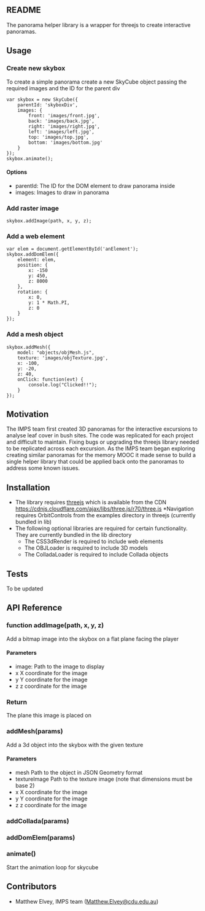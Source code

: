 ## README

The panorama helper library is a wrapper for threejs to create interactive panoramas. 

## Usage

### Create new skybox
To create a simple panorama create a new SkyCube object passing the required images and the ID for the parent div
````
var skybox = new SkyCube({
	parentId: 'skyboxDiv',
	images: {
		front: 'images/front.jpg',
		back: 'images/back.jpg',
		right: 'images/right.jpg',
		left: 'images/left.jpg',
		top: 'images/top.jpg',
		bottom: 'images/bottom.jpg'
	}
});
skybox.animate();
````
#### Options
* parentId: The ID for the DOM element to draw panorama inside
* images: Images to draw in panorama

### Add raster image
````
skybox.addImage(path, x, y, z);
````

### Add a web element
````
var elem = document.getElementById('anElement');
skybox.addDomElem({
    element: elem,
    position: {
        x: -150
        y: 450,
        z: 8000
    },
    rotation: {
        x: 0,
        y: 1 * Math.PI,
        z: 0
    }
});
````

### Add a mesh object
````
skybox.addMesh({
    model: "objects/objMesh.js",
    texture: 'images/objTexture.jpg',
    x: -100,
    y: -20,
    z: 40,
    onClick: function(evt) {
        console.log("Clicked!!");
    }
});
````

## Motivation

The IMPS team first created 3D panoramas for the interactive excursions to analyse leaf cover in bush sites. The code was replicated for each project and difficult to maintain. Fixing bugs or upgrading the threejs library needed to be replicated across each excursion. As the IMPS team began exploring creating similar panoramas for the memory MOOC it made sense to build a single helper library that could be applied back onto the panoramas to address some known issues. 

## Installation

* The library requires [threejs](https://github.com/mrdoob/three.js/) which is available from the CDN https://cdnjs.cloudflare.com/ajax/libs/three.js/r70/three.js
*Navigation requires OrbitControls from the examples directory in threejs (currently bundled in lib)
* The following optional libraries are required for certain functionality. They are currently bundled in the lib directory
    * The CSS3dRender is required to include web elements
    * The OBJLoader is required to include 3D models
    * The ColladaLoader is required to include Collada objects

## Tests

To be updated

## API Reference

### function addImage(path, x, y, z)
Add a bitmap image into the skybox on a flat plane facing the player
#### Parameters
* image: Path to the image to display 
* x X coordinate for the image
* y Y coordinate for the image
* z z coordinate for the image
### Return
The plane this image is placed on

### addMesh(params)
Add a 3d object into the skybox with the given texture
#### Parameters
* mesh Path to the object in JSON Geometry format
* textureImage Path to the texture image (note that dimensions must be base 2)
* x X coordinate for the image
* y Y coordinate for the image
* z z coordinate for the image

### addCollada(params)

### addDomElem(params)


### animate()
Start the animation loop for skycube


## Contributors

* Matthew Elvey, IMPS team (Matthew.Elvey@cdu.edu.au)